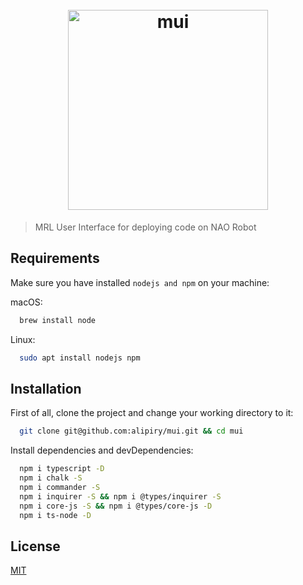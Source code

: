 <h1 align="center">
  <br />
  <img src="https://user-images.githubusercontent.com/25138854/49395835-d0f39680-f74c-11e8-94ad-c248f9141dad.png" width="320" alt="mui"  >
  <br />
</h1>


> MRL User Interface for deploying code on NAO Robot

## Requirements

Make sure you have installed `nodejs and npm` on your machine:

macOS:
```bash
  brew install node
```

Linux: 
```bash
  sudo apt install nodejs npm 
```

## Installation
First of all, clone the project and change your working directory to it:

```bash
  git clone git@github.com:alipiry/mui.git && cd mui
```

Install dependencies and devDependencies:

```bash
  npm i typescript -D
  npm i chalk -S 
  npm i commander -S
  npm i inquirer -S && npm i @types/inquirer -S
  npm i core-js -S && npm i @types/core-js -D
  npm i ts-node -D
```
## License

[MIT](http://vjpr.mit-license.org)

